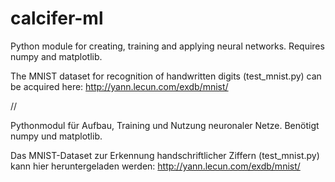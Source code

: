 # calcifer-ml
Python module for creating, training and applying neural networks. 
Requires numpy and matplotlib.

The MNIST dataset for recognition of handwritten digits (test_mnist.py) can be acquired here:
http://yann.lecun.com/exdb/mnist/

// 

Pythonmodul für Aufbau, Training und Nutzung neuronaler Netze.
Benötigt numpy und matplotlib.

Das MNIST-Dataset zur Erkennung handschriftlicher Ziffern (test_mnist.py) kann hier heruntergeladen werden:
http://yann.lecun.com/exdb/mnist/
